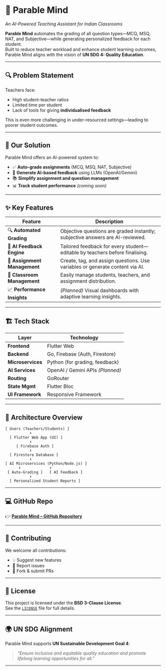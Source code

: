 # 🧠 Parable Mind  
_An AI-Powered Teaching Assistant for Indian Classrooms_

**Parable Mind** automates the grading of all question types—MCQ, MSQ, NAT, and Subjective—while generating personalized feedback for each student.  
Built to reduce teacher workload and enhance student learning outcomes, Parable Mind aligns with the vision of **UN SDG 4: Quality Education**.

---

## 🔍 Problem Statement

Teachers face:
- High student-teacher ratios  
- Limited time per student  
- Lack of tools for giving **individualised feedback**

This is even more challenging in under-resourced settings—leading to poorer student outcomes.

---

## 🎯 Our Solution

Parable Mind offers an AI-powered system to:
- ✅ **Auto-grade assignments** (MCQ, MSQ, NAT, Subjective)
- 🧠 **Generate AI-based feedback** using LLMs (OpenAI/Gemini)
- 📚 **Simplify assignment and question management**
- 📊 **Track student performance** *(coming soon)*

---

## ✨ Key Features

| Feature                        | Description                                                                 |
|-------------------------------|-----------------------------------------------------------------------------|
| 🔍 **Automated Grading**       | Objective questions are graded instantly; subjective answers are AI-reviewed. |
| 🧠 **AI Feedback Engine**      | Tailored feedback for every student—editable by teachers before finalising.   |
| 📁 **Assignment Management**   | Create, tag, and assign questions. Use variables or generate content via AI. |
| 🏫 **Classroom Management**    | Easily manage students, teachers, and assignment distribution.               |
| 📈 **Performance Insights**    | *(Planned)* Visual dashboards with adaptive learning insights.               |

---

## 🏗️ Tech Stack

| Layer            | Technology                           |
|------------------|---------------------------------------|
| **Frontend**      | Flutter Web                          |
| **Backend**       | Go, Firebase (Auth, Firestore)       |
| **Microservices** | Python (for grading, feedback)       |
| **AI Services**   | OpenAI / Gemini APIs *(Planned)*     |
| **Routing**       | GoRouter                             |
| **State Mgmt**    | Flutter Bloc                         |
| **UI Framework**  | Responsive Framework                 |

---

## 🧩 Architecture Overview

```
[ Users (Teachers/Students) ]
           ⬇️
  [ Flutter Web App (UI) ]
           ⬇️
     [ Firebase Auth ]
           ⬇️
  [ Firestore Database ]
           ⬇️
[ AI Microservices (Python/Node.js) ]
      ⬇️             ⬇️
 [ Auto-Grading ]   [ AI Feedback ]
           ⬇️
  [ Personalized Student Reports ]
```

---

## 💻 GitHub Repo

👉 [**Parable Mind – GitHub Repository**](https://github.com/HareNTortoise/Parable-Mind/)

---

## 🤝 Contributing

We welcome all contributions:  
- 💡 Suggest new features  
- 🐛 Report issues  
- 🚀 Fork & submit PRs

---

## 📜 License

This project is licensed under the **BSD 3-Clause License**.  
See the [`LICENSE`](./LICENSE) file for full details.

---

## 🌍 UN SDG Alignment

Parable Mind supports **UN Sustainable Development Goal 4**:  
> _“Ensure inclusive and equitable quality education and promote lifelong learning opportunities for all.”_

---
